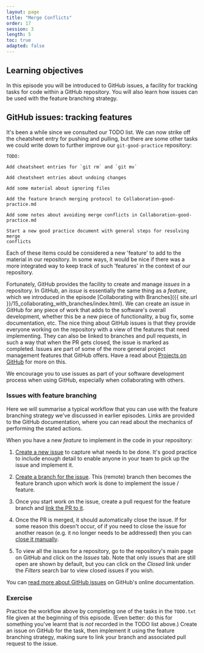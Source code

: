 ```yaml
---
layout: page
title: "Merge Conflicts"
order: 17
session: 3
length: 5
toc: true
adapted: false
---
```


## Learning objectives

In this episode you will be introduced to GitHub issues, a facility for tracking
tasks for code within a GitHub repository. You will also learn how issues can
be used with the feature branching strategy.


## GitHub issues: tracking features

It's been a while since we consulted our TODO list. We can now strike off the
cheatsheet entry for pushing and pulling,
but there are some other tasks we could write down to further improve our
`git-good-practice` repository:

```
TODO:

Add cheatsheet entries for `git rm` and `git mv`

Add cheatsheet entries about undoing changes

Add some material about ignoring files

Add the feature branch merging protocol to Collaboration-good-practice.md

Add some notes about avoiding merge conflicts in Collaboration-good-practice.md

Start a new good practice document with general steps for resolving merge
conflicts
```

Each of these items could be considered a new 'feature' to add to the material
in our repository. In some ways, it would be nice if there was a more integrated
way to keep track of such 'features' in the context of our repository.

Fortunately, GitHub provides the facility to create and manage _issues_ in a
repository. In GitHub, an _issue_ is essentially the same thing as a _feature_,
which we introduced in the episode
[Collaborating with Branches]({{ site.url }}/15_collaborating_with_branches/index.html).
We can create an issue in GitHub for any piece of work that adds to the
software's overall development, whether this be a new piece of functionality, a
bug fix, some documentation, etc. The nice thing about GitHub issues is that
they provide everyone working on the repository with a view of the features
that need implementing. They can also be linked to branches and pull requests,
in such a way that when the PR gets closed, the issue is marked as completed.
Issues are part of some of the more general project management features that
GitHub offers. Have a read about
<a href="https://docs.github.com/en/issues/planning-and-tracking-with-projects/learning-about-projects/about-projects" target="_blank" rel="external noreferrer">Projects on GitHub</a>
for more on this.

We encourage you to use issues as part of your software development process when
using GitHub, especially when collaborating with others.


### Issues with feature branching 

Here we will summarise
a typical workflow that you can use with
the feature branching strategy we've discussed in earlier episodes. Links are
provided to the GitHub documentation, where you can read about the mechanics of
performing the stated actions.

When you have a new _feature_ to implement in the code in your repository:

1. <a href="https://docs.github.com/en/issues/tracking-your-work-with-issues/creating-an-issue#creating-an-issue-from-a-repository" target="_blank" rel="external noreferrer">Create a new issue</a>
   to capture what needs to be done. It's good practice to include enough detail
   to enable anyone in your team to pick up the issue and implement it.

2. <a href="https://docs.github.com/en/issues/tracking-your-work-with-issues/creating-a-branch-for-an-issue" target="_blank" rel="external noreferrer">Create a branch for the issue</a>.
   This (remote) branch then becomes the feature branch upon which work is done
   to implement the issue / feature.

3. Once you start work on the issue, create a pull request for the feature
   branch and
   <a href="https://docs.github.com/en/issues/tracking-your-work-with-issues/linking-a-pull-request-to-an-issue" target="_blank" rel="external noreferrer">link the PR to it</a>.

4. Once the PR is merged, it should automatically close the issue. If for
   some reason this doesn't occur, of if you need to close the issue for another
   reason (e.g. it no longer needs to be addressed) then you can
   <a href="https://docs.github.com/en/issues/tracking-your-work-with-issues/closing-an-issue" target="_blank" rel="external noreferrer">close it manually</a>.

5. To view all the issues for a repository, go to the repository's main page
   on GitHub and click on the _Issues_ tab. Note that only issues that are still
   open are shown by default, but you can click on the _Closed_ link under
   the _Filters_ search bar to view closed issues if you wish.

You can
<a href="https://docs.github.com/en/issues" target="_blank" rel="external noreferrer">read more about GitHub issues</a>
on GitHub's online documentation. 


### Exercise

Practice the workflow above by completing one of the tasks in the
`TODO.txt` file given at the beginning of this episode. (Even better: do this
for something you've learnt that is _not_ recorded in the TODO
list above.) Create an issue on
GitHub for the task, then implement it using the feature branching strategy, making sure
to link your branch and associated pull request to the issue.
